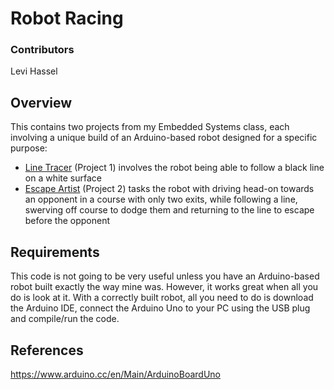 # Robot Racing

### Contributors
Levi Hassel

## Overview
This contains two projects from my Embedded Systems class, each involving a unique build of an Arduino-based robot designed for a specific purpose:
* [Line Tracer](https://github.com/LeviHassel/RobotRacing/tree/master/lineTracer "Line Tracer") (Project 1) involves the robot being able to follow a black line on a white surface
* [Escape Artist](https://github.com/LeviHassel/RobotRacing/tree/master/escapeArtist "Escape Artist") (Project 2) tasks the robot with driving head-on towards an opponent in a course with only two exits, while following a line, swerving off course to dodge them and returning to the line to escape before the opponent

## Requirements
This code is not going to be very useful unless you have an Arduino-based robot built exactly the way mine was. However, it works great when all you do is look at it. With a correctly built robot, all you need to do is download the Arduino IDE, connect the Arduino Uno to your PC using the USB plug and compile/run the code.

## References
https://www.arduino.cc/en/Main/ArduinoBoardUno
